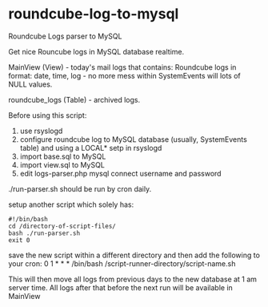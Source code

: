 # roundcube-log-to-mysql
Roundcube Logs parser to MySQL

Get nice Rouncube logs in MySQL database realtime.

MainView (View) - today's mail logs that contains:
Roundcube logs in format: date, time, log - no more mess within SystemEvents will lots of NULL values.

roundcube_logs (Table) - archived logs.

Before using this script:
1) use rsyslogd
2) configure roundcube log to MySQL database (usually, SystemEvents table) and using a LOCAL* setp in rsyslogd
3) import base.sql to MySQL
4) import view.sql to MySQL
5) edit logs-parser.php mysql connect username and password

./run-parser.sh should be run by cron daily.

setup another script which solely has:
```
#!/bin/bash
cd /directory-of-script-files/
bash ./run-parser.sh
exit 0
```
save the new script within a different directory and then add the following to your cron:
0       1       *       *       *       /bin/bash /script-runner-directory/script-name.sh

This will then move all logs from previous days to the new database at 1 am server time. All logs after that before the next run will be available in MainView
